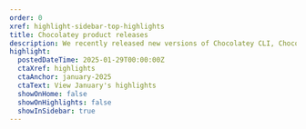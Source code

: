 ```yaml
---
order: 0
xref: highlight-sidebar-top-highlights
title: Chocolatey product releases
description: We recently released new versions of Chocolatey CLI, Chocolatey Licensed Extension, Chocolatey Agent and Chocolatey Central Management.
highlight:
  postedDateTime: 2025-01-29T00:00:00Z
  ctaXref: highlights
  ctaAnchor: january-2025
  ctaText: View January's highlights
  showOnHome: false
  showOnHighlights: false
  showInSidebar: true
---
```

